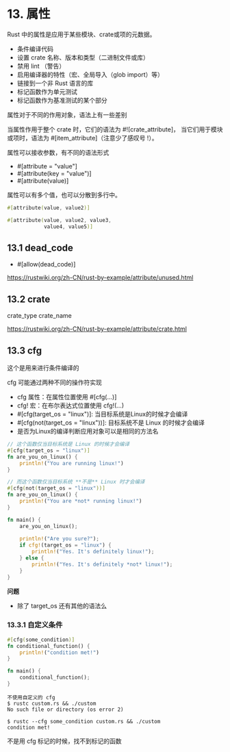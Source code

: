 # 13. 属性

Rust 中的属性是应用于某些模块、crate或项的元数据。

- 条件编译代码
- 设置 crate 名称、版本和类型（二进制文件或库）
- 禁用 lint （警告）
- 启用编译器的特性（宏、全局导入（glob import）等）
- 链接到一个非 Rust 语言的库
- 标记函数作为单元测试
- 标记函数作为基准测试的某个部分

属性对于不同的作用对象，语法上有一些差别

当属性作用于整个 crate 时，它们的语法为 #![crate_attribute]，
当它们用于模块 或项时，语法为 #[item_attribute]（注意少了感叹号 !）。

属性可以接收参数，有不同的语法形式

- #[attribute = "value"]
- #[attribute(key = "value")]
- #[attribute(value)]

属性可以有多个值，也可以分散到多行中。

```rust
#[attribute(value, value2)]

#[attribute(value, value2, value3,
            value4, value5)]

```

## 13.1 dead_code

- #[allow(dead_code)]

https://rustwiki.org/zh-CN/rust-by-example/attribute/unused.html

## 13.2 crate

crate_type 
crate_name 

https://rustwiki.org/zh-CN/rust-by-example/attribute/crate.html

## 13.3 cfg

这个是用来进行条件编译的

cfg 可能通过两种不同的操作符实现

- cfg 属性：在属性位置使用 #[cfg(...)]
- cfg! 宏：在布尔表达式位置使用 cfg!(...)
- #[cfg(target_os = "linux")]: 当目标系统是Linux的时候才会编译
- #[cfg(not(target_os = "linux"))]: 目标系统不是 Linux 的时候才会编译
- 是否为Linux的编译判断应用对象可以是相同的方法名



```rust 
// 这个函数仅当目标系统是 Linux 的时候才会编译
#[cfg(target_os = "linux")]
fn are_you_on_linux() {
    println!("You are running linux!")
}

// 而这个函数仅当目标系统 **不是** Linux 时才会编译
#[cfg(not(target_os = "linux"))]
fn are_you_on_linux() {
    println!("You are *not* running linux!")
}

fn main() {
    are_you_on_linux();
    
    println!("Are you sure?");
    if cfg!(target_os = "linux") {
        println!("Yes. It's definitely linux!");
    } else {
        println!("Yes. It's definitely *not* linux!");
    }
}

```
**问题**
- 除了 target_os 还有其他的语法么

### 13.3.1 自定义条件

```rust
#[cfg(some_condition)]
fn conditional_function() {
    println!("condition met!")
}

fn main() {
    conditional_function();
}

```

```shell
不使用自定义的 cfg
$ rustc custom.rs && ./custom
No such file or directory (os error 2)

$ rustc --cfg some_condition custom.rs && ./custom
condition met!

```

不是用 cfg 标记的时候，找不到标记的函数

